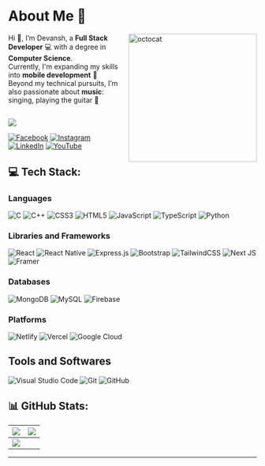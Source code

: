 


# About Me 👋
<img align="right" width="260" src="https://user-images.githubusercontent.com/74038190/219923809-b86dc415-a0c2-4a38-bc88-ad6cf06395a8.gif" alt="octocat">

Hi 👋, I’m Devansh, a **Full Stack Developer** 💻 with a degree in **Computer Science**.</br> 
Currently, I'm expanding my skills into **mobile development** 📱 </br>
Beyond my technical pursuits, I’m also passionate about **music**: singing, playing the guitar 🎸
##
[![](https://visitcount.itsvg.in/api?id=devanshbhardwajdb&icon=10&color=6)](https://visitcount.itsvg.in)

[![Facebook](https://img.shields.io/badge/Facebook-%231877F2.svg?logo=Facebook&logoColor=white)](https://facebook.com/devansh.bhardwaj.165470)
[![Instagram](https://img.shields.io/badge/Instagram-%23E4405F.svg?logo=Instagram&logoColor=white)](https://instagram.com/devanshbhardwaj_db)
[![LinkedIn](https://img.shields.io/badge/LinkedIn-%230077B5.svg?logo=linkedin&logoColor=white)](https://linkedin.com/in/devanshbhardwajdb)
[![YouTube](https://img.shields.io/badge/YouTube-%23FF0000.svg?logo=YouTube&logoColor=white)](https://youtube.com/@DevanshBhardwajDB)

## 💻 Tech Stack:

### Languages
![C](https://img.shields.io/badge/c-%2300599C.svg?style=for-the-badge&logo=c&logoColor=white)
![C++](https://img.shields.io/badge/c++-%2300599C.svg?style=for-the-badge&logo=c%2B%2B&logoColor=white)
![CSS3](https://img.shields.io/badge/css3-%231572B6.svg?style=for-the-badge&logo=css3&logoColor=white)
![HTML5](https://img.shields.io/badge/html5-%23E34F26.svg?style=for-the-badge&logo=html5&logoColor=white)
![JavaScript](https://img.shields.io/badge/javascript-%23323330.svg?style=for-the-badge&logo=javascript&logoColor=%23F7DF1E)
![TypeScript](https://img.shields.io/badge/typescript-%23007ACC.svg?style=for-the-badge&logo=typescript&logoColor=white)
![Python](https://img.shields.io/badge/python-3670A0?style=for-the-badge&logo=python&logoColor=ffdd54)

### Libraries and Frameworks
![React](https://img.shields.io/badge/react-%2320232a.svg?style=for-the-badge&logo=react&logoColor=%2361DAFB)
![React Native](https://img.shields.io/badge/react_native-%2320232a.svg?style=for-the-badge&logo=react&logoColor=%2361DAFB)
![Express.js](https://img.shields.io/badge/express.js-%23404d59.svg?style=for-the-badge&logo=express&logoColor=%2361DAFB)
![Bootstrap](https://img.shields.io/badge/bootstrap-%238511FA.svg?style=for-the-badge&logo=bootstrap&logoColor=white)
![TailwindCSS](https://img.shields.io/badge/tailwindcss-%2338B2AC.svg?style=for-the-badge&logo=tailwind-css&logoColor=white)
![Next JS](https://img.shields.io/badge/Next-black?style=for-the-badge&logo=next.js&logoColor=white)
![Framer](https://img.shields.io/badge/Framer-black?style=for-the-badge&logo=framer&logoColor=blue)

### Databases
![MongoDB](https://img.shields.io/badge/MongoDB-%234ea94b.svg?style=for-the-badge&logo=mongodb&logoColor=white)
![MySQL](https://img.shields.io/badge/mysql-4479A1.svg?style=for-the-badge&logo=mysql&logoColor=white)
![Firebase](https://img.shields.io/badge/Supabase-3ECF8E?style=for-the-badge&logo=supabase&logoColor=white)

### Platforms
![Netlify](https://img.shields.io/badge/netlify-%23000000.svg?style=for-the-badge&logo=netlify&logoColor=#00C7B7)
![Vercel](https://img.shields.io/badge/vercel-%23000000.svg?style=for-the-badge&logo=vercel&logoColor=white)
![Google Cloud](https://img.shields.io/badge/GoogleCloud-%234285F4.svg?style=for-the-badge&logo=google-cloud&logoColor=white)

## Tools and Softwares
![Visual Studio Code](https://img.shields.io/badge/Visual%20Studio%20Code-0078d7.svg?style=for-the-badge&logo=visual-studio-code&logoColor=white)
![Git](https://img.shields.io/badge/git-%23F05033.svg?style=for-the-badge&logo=git&logoColor=white)
![GitHub](https://img.shields.io/badge/github-%23121011.svg?style=for-the-badge&logo=github&logoColor=white)

## 📊 GitHub Stats:
| ![](https://github-readme-stats.vercel.app/api?username=devanshbhardwajdb&theme=tokyonight&hide_border=false&include_all_commits=false&count_private=false) | ![](https://github-readme-streak-stats.herokuapp.com/?user=devanshbhardwajdb&theme=tokyonight&hide_border=false) |
|---|---|
| ![](https://github-readme-stats.vercel.app/api/top-langs/?username=devanshbhardwajdb&theme=tokyonight&hide_border=false&include_all_commits=false&count_private=false&layout=compact) | 

---

<!-- Proudly created with GPRM ( https://gprm.itsvg.in ) -->
